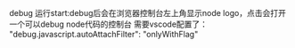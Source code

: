 debug
运行start:debug后会在浏览器控制台左上角显示node logo，点击会打开一个可以debug node代码的控制台
需要vscode配置了： "debug.javascript.autoAttachFilter": "onlyWithFlag"